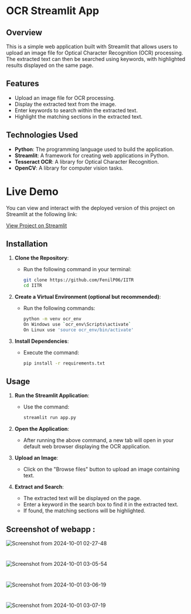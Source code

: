 # OCR Streamlit App

## Overview
This is a simple web application built with Streamlit that allows users to upload an image file for Optical Character Recognition (OCR) processing. The extracted text can then be searched using keywords, with highlighted results displayed on the same page.

## Features
- Upload an image file for OCR processing.
- Display the extracted text from the image.
- Enter keywords to search within the extracted text.
- Highlight the matching sections in the extracted text.

## Technologies Used
- **Python**: The programming language used to build the application.
- **Streamlit**: A framework for creating web applications in Python.
- **Tesseract OCR**: A library for Optical Character Recognition.
- **OpenCV**: A library for computer vision tasks.

# Live Demo

You can view and interact with the deployed version of this project on Streamlit at the following link:

[View Project on Streamlit](https://fenilocr.streamlit.app/)

## Installation

1. **Clone the Repository**:
   - Run the following command in your terminal:
     ```bash
     git clone https://github.com/FenilP06/IITR
     cd IITR
     ```

2. **Create a Virtual Environment (optional but recommended)**:
   - Run the following commands:
     ```bash
     python -m venv ocr_env
     On Windows use `ocr_env\Scripts\activate`
     On Linux use 'source ocr_env/bin/activate'
     ```

3. **Install Dependencies**:
   - Execute the command:
     ```bash
     pip install -r requirements.txt
     ```

## Usage

1. **Run the Streamlit Application**:
   - Use the command:
     ```bash
     streamlit run app.py
     ```

2. **Open the Application**:
   - After running the above command, a new tab will open in your default web browser displaying the OCR application.

3. **Upload an Image**:
   - Click on the "Browse files" button to upload an image containing text.

4. **Extract and Search**:
   - The extracted text will be displayed on the page.
   - Enter a keyword in the search box to find it in the extracted text.
   - If found, the matching sections will be highlighted.

## Screenshot of webapp :

![Screenshot from 2024-10-01 02-27-48](https://github.com/user-attachments/assets/945c61f6-d011-43d0-b206-3030cc0f0c3c)
#
![Screenshot from 2024-10-01 03-05-54](https://github.com/user-attachments/assets/1aa7e51c-3470-4c1b-a855-7f16ed1879a4)
# 
![Screenshot from 2024-10-01 03-06-19](https://github.com/user-attachments/assets/29c9c642-12a3-43d6-8560-89aef4813cce)
#
![Screenshot from 2024-10-01 03-07-19](https://github.com/user-attachments/assets/2f524ffe-ae65-4e18-8b2f-95869792bfaa)
#
